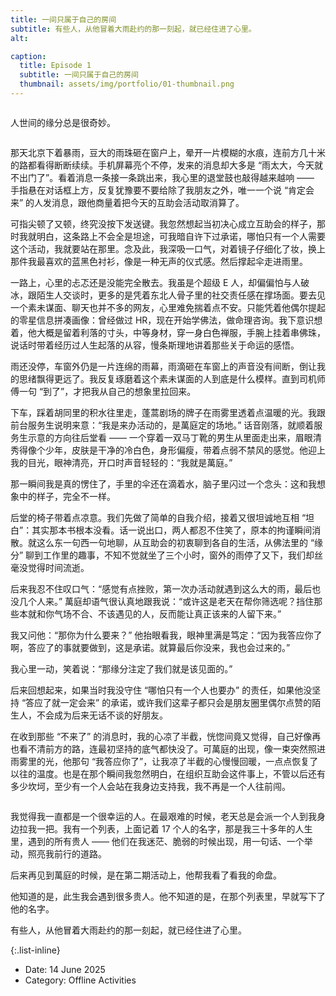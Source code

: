 ```yaml
---
title: 一间只属于自己的房间
subtitle: 有些人，从他冒着大雨赴约的那一刻起，就已经住进了心里。
alt: 

caption:
  title: Episode 1
  subtitle: 一间只属于自己的房间
  thumbnail: assets/img/portfolio/01-thumbnail.png
---
```


<div style="text-align: center;">
  <img src="assets/img/portfolio/01-content-01.jpg" alt="" style="max-width: 80%; height: auto;">
</div>

人世间的缘分总是很奇妙。


<div style="text-align: center;">
  <img src="assets/img/portfolio/01-content-02.jpg" alt="" style="max-width: 80%; height: auto;">
</div>

那天北京下着暴雨，豆大的雨珠砸在窗户上，晕开一片模糊的水痕，连前方几十米的路都看得断断续续。手机屏幕亮个不停，发来的消息却大多是 “雨太大，今天就不出门了”。看着消息一条接一条跳出来，我心里的退堂鼓也敲得越来越响 —— 手指悬在对话框上方，反复犹豫要不要给除了我朋友之外，唯一一个说 “肯定会来” 的人发消息，跟他商量着把今天的互助会活动取消算了。

可指尖顿了又顿，终究没按下发送键。我忽然想起当初决心成立互助会的样子，那时我就明白，这条路上不会全是坦途，可我暗自许下过承诺，哪怕只有一个人需要这个活动，我就要站在那里。念及此，我深吸一口气，对着镜子仔细化了妆，换上那件我最喜欢的蓝黑色衬衫，像是一种无声的仪式感。然后撑起伞走进雨里。

一路上，心里的忐忑还是没能完全散去。我虽是个超级 E 人，却偏偏怕与人破冰，跟陌生人交谈时，更多的是凭着东北人骨子里的社交责任感在撑场面。要去见一个素未谋面、聊天也并不多的网友，心里难免揣着点不安。只能凭着他偶尔提起的零星信息拼凑画像：曾经做过 HR，现在开始学佛法，做命理咨询。我下意识想着，他大概是留着利落的寸头，中等身材，穿一身白色禅服，手腕上挂着串佛珠，说话时带着经历过人生起落的从容，慢条斯理地讲着那些关于命运的感悟。

雨还没停，车窗外仍是一片连绵的雨幕，雨滴砸在车窗上的声音没有间断，倒让我的思绪飘得更远了。我反复琢磨着这个素未谋面的人到底是什么模样。直到司机师傅一句 “到了”，才把我从自己的想象里拉回来。

下车，踩着胡同里的积水往里走，蓬蒿剧场的牌子在雨雾里透着点温暖的光。我跟前台服务生说明来意：“我是来办活动的，是萬庭定的场地。” 话音刚落，就顺着服务生示意的方向往后堂看 —— 一个穿着一双马丁靴的男生从里面走出来，眉眼清秀得像个少年，皮肤是干净的冷白色，身形偏瘦，带着点弱不禁风的感觉。他迎上我的目光，眼神清亮，开口时声音轻轻的：“我就是萬庭。”

那一瞬间我是真的愣住了，手里的伞还在滴着水，脑子里闪过一个念头：这和我想象中的样子，完全不一样。

后堂的椅子带着点凉意。我们先做了简单的自我介绍，接着又很坦诚地互相 “坦白”：其实那本书根本没看。话一说出口，两人都忍不住笑了，原本的拘谨瞬间消散。就这么东一句西一句地聊，从互助会的初衷聊到各自的生活，从佛法里的 “缘分” 聊到工作里的趣事，不知不觉就坐了三个小时，窗外的雨停了又下，我们却丝毫没觉得时间流逝。

后来我忍不住叹口气：“感觉有点挫败，第一次办活动就遇到这么大的雨，最后也没几个人来。” 萬庭却语气很认真地跟我说：“或许这是老天在帮你筛选呢？挡住那些本就和你气场不合、不该遇见的人，反而能让真正该来的人留下来。”

我又问他：“那你为什么要来？” 他抬眼看我，眼神里满是笃定：“因为我答应你了啊，答应了的事就要做到，这是承诺。就算最后你没来，我也会过来的。”

我心里一动，笑着说：“那缘分注定了我们就是该见面的。”

后来回想起来，如果当时我没守住 “哪怕只有一个人也要办” 的责任，如果他没坚持 “答应了就一定会来” 的承诺，或许我们这辈子都只会是朋友圈里偶尔点赞的陌生人，不会成为后来无话不谈的好朋友。

在收到那些 “不来了” 的消息时，我的心凉了半截，恍惚间竟又觉得，自己好像再也看不清前方的路，连最初坚持的底气都快没了。可萬庭的出现，像一束突然照进雨雾里的光，他那句 “我答应你了”，让我凉了半截的心慢慢回暖，一点点恢复了以往的温度。也是在那个瞬间我忽然明白，在组织互助会这件事上，不管以后还有多少坎坷，至少有一个人会站在我身边支持我，我不再是一个人往前闯。

<div style="text-align: center;">
  <img src="assets/img/portfolio/01-content-03.jpg" alt="" style="max-width: 80%; height: auto;">
</div>

我觉得我一直都是一个很幸运的人。在最艰难的时候，老天总是会派一个人到我身边拉我一把。我有一个列表，上面记着 17 个人的名字，那是我三十多年的人生里，遇到的所有贵人 —— 他们在我迷茫、脆弱的时候出现，用一句话、一个举动，照亮我前行的道路。

后来再见到萬庭的时候，是在第二期活动上，他帮我看了看我的命盘。

他知道的是，此生我会遇到很多贵人。他不知道的是，在那个列表里，早就写下了他的名字。

有些人，从他冒着大雨赴约的那一刻起，就已经住进了心里。

{:.list-inline}
- Date: 14 June 2025
- Category: Offline Activities